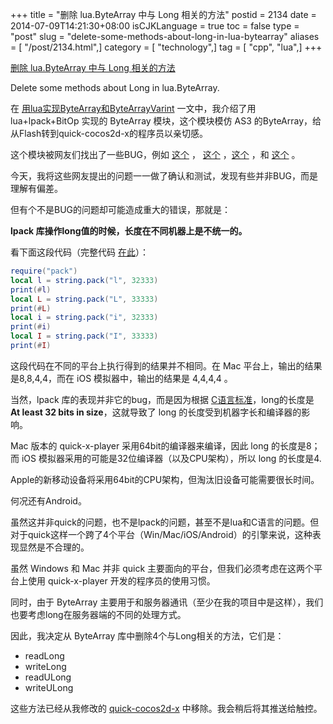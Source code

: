 +++
title = "删除 lua.ByteArray 中与 Long 相关的方法"
postid = 2134
date = 2014-07-09T14:21:30+08:00
isCJKLanguage = true
toc = false
type = "post"
slug = "delete-some-methods-about-long-in-lua-bytearray"
aliases = [ "/post/2134.html",]
category = [ "technology",]
tag = [ "cpp", "lua",]
+++


[删除 lua.ByteArray 中与 Long 相关的方法](https://blog.zengrong.net/post/2134.html)

Delete some methods about Long in lua.ByteArray.

在 [用lua实现ByteArray和ByteArrayVarint][1] 一文中，我介绍了用 lua+lpack+BitOp 实现的 ByteArray 模块，这个模块模仿 AS3 的ByteArray，给从Flash转到quick-cocos2d-x的程序员以亲切感。

这个模块被网友们找出了一些BUG，例如 [这个][2] ， [这个][3] ，[这个][4] ，和 [这个][4] 。

今天，我将这些网友提出的问题一一做了确认和测试，发现有些并非BUG，而是理解有偏差。

但有个不是BUG的问题却可能造成重大的错误，那就是：<!--more-->

**lpack 库操作long值的时候，长度在不同机器上是不统一的。**

看下面这段代码（完整代码 [在此][8]）：

``` lua
require("pack")
local l = string.pack("l", 32333)
print(#l)
local L = string.pack("L", 33333)
print(#L)
local i = string.pack("i", 32333)
print(#i)
local I = string.pack("I", 33333)
print(#I)
```

这段代码在不同的平台上执行得到的结果并不相同。在 Mac 平台上，输出的结果是8,8,4,4，而在 iOS 模拟器中，输出的结果是 4,4,4,4 。

当然，lpack 库的表现并非它的bug，而是因为根据 [C语言标准][6]，long的长度是 **At least 32 bits in size**，这就导致了 long 的长度受到机器字长和编译器的影响。

Mac 版本的 quick-x-player 采用64bit的编译器来编译，因此 long 的长度是8；而 iOS 模拟器采用的可能是32位编译器（以及CPU架构），所以 long 的长度是4.

Apple的新移动设备将采用64bit的CPU架构，但淘汰旧设备可能需要很长时间。

何况还有Android。

虽然这并非quick的问题，也不是lpack的问题，甚至不是lua和C语言的问题。但对于quick这样一个跨了4个平台（Win/Mac/iOS/Android）的引擎来说，这种表现显然是不合理的。

虽然 Windows 和 Mac 并非 quick 主要面向的平台，但我们必须考虑在这两个平台上使用 quick-x-player 开发的程序员的使用习惯。

同时，由于 ByteArray 主要用于和服务器通讯（至少在我的项目中是这样），我们也要考虑long在服务器端的不同的处理方式。

因此，我决定从 ByteArray 库中删除4个与Long相关的方法，它们是：

* readLong
* writeLong
* readULong
* writeULong

这些方法已经从我修改的 [quick-cocos2d-x][7] 中移除。我会稍后将其推送给触控。

[1]: https://blog.zengrong.net/post/1968.html
[2]: https://github.com/chukong/quick-cocos2d-x/issues/399
[3]: http://www.cocoachina.com/bbs/read.php?tid=207697
[4]: http://www.cocoachina.com/bbs/read.php?tid=213295
[5]: http://www.cocoachina.com/bbs/read.php?tid=207698
[6]: http://en.wikipedia.org/wiki/C_data_types
[7]: https://github.com/zrong/quick-cocos2d-x
[8]: https://github.com/zrong/quick-cocos2d-x/tree/zrong/samples/bytearray
